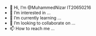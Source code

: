 - 👋 Hi, I’m @MuhammedNizar IT20650216
- 👀 I’m interested in ...
- 🌱 I’m currently learning ...
- 💞️ I’m looking to collaborate on ...
- 📫 How to reach me ...

<!---
MuhammedNizar/MuhammedNizar is a ✨ special ✨ repository because its `README.md` (this file) appears on your GitHub profile.
You can click the Preview link to take a look at your changes.
--->
